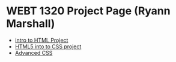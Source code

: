 # WEBT 1320 Project Page (Ryann Marshall)

<ul>
<li><a href="intro_to_html/index.html" target="_blank">intro to HTML Project</a></li>
<li> <a href="html5_introto_css/index.html" target="_blank">HTML5 into to CSS project</a></li>
<li> <a href="adv_css/index.html" target="_blank">Advanced CSS</a></li>
</ul>